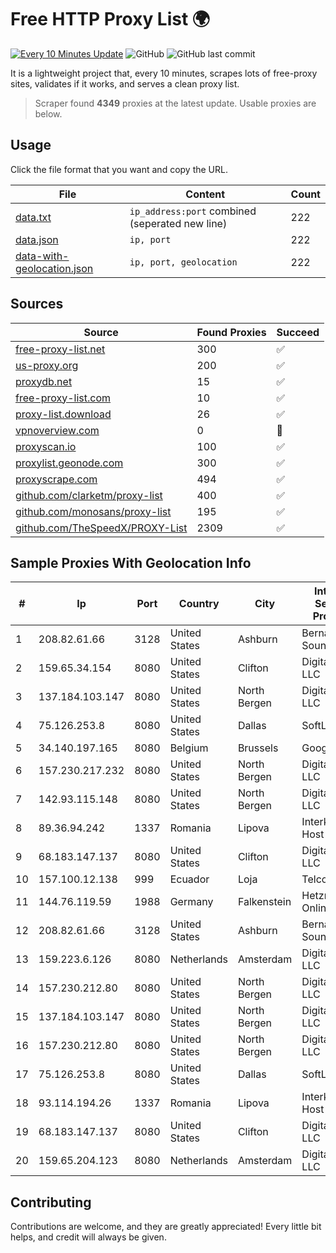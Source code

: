 
# Free HTTP Proxy List 🌍

[![Every 10 Minutes Update](https://github.com/mertguvencli/http-proxy-list/actions/workflows/main.yml/badge.svg?branch=main)](https://github.com/mertguvencli/http-proxy-list/actions/workflows/main.yml)
![GitHub](https://img.shields.io/github/license/mertguvencli/http-proxy-list)
![GitHub last commit](https://img.shields.io/github/last-commit/mertguvencli/http-proxy-list)

It is a lightweight project that, every 10 minutes, scrapes lots of free-proxy sites, validates if it works, and serves a clean proxy list.


> Scraper found **4349** proxies at the latest update. Usable proxies are below.

## Usage

Click the file format that you want and copy the URL.


|File|Content|Count|
|----|-------|-----|
|[data.txt](https://raw.githubusercontent.com/mertguvencli/http-proxy-list/main/proxy-list/data.txt)|`ip_address:port` combined (seperated new line)|222|
|[data.json](https://raw.githubusercontent.com/mertguvencli/http-proxy-list/main/proxy-list/data.json)|`ip, port`|222|
|[data-with-geolocation.json](https://raw.githubusercontent.com/mertguvencli/http-proxy-list/main/proxy-list/data-with-geolocation.json)|`ip, port, geolocation`|222|

## Sources

|Source|Found Proxies|Succeed|
|------|-------------|-------|
|[free-proxy-list.net](https://free-proxy-list.net)|300|✅|
|[us-proxy.org](https://www.us-proxy.org)|200|✅|
|[proxydb.net](http://proxydb.net)|15|✅|
|[free-proxy-list.com](https://free-proxy-list.com/?page=&port=&type%5B%5D=http&type%5B%5D=https&up_time=0&search=Search)|10|✅|
|[proxy-list.download](https://www.proxy-list.download/HTTP)|26|✅|
|[vpnoverview.com](https://vpnoverview.com/privacy/anonymous-browsing/free-proxy-servers)|0|🚫|
|[proxyscan.io](https://www.proxyscan.io)|100|✅|
|[proxylist.geonode.com](https://proxylist.geonode.com/api/proxy-list?limit=300&page=1&sort_by=lastChecked&sort_type=desc&protocols=http,https)|300|✅|
|[proxyscrape.com](https://api.proxyscrape.com/v2/?request=displayproxies&protocol=http&timeout=10000&country=all&ssl=all&anonymity=all)|494|✅|
|[github.com/clarketm/proxy-list](https://raw.githubusercontent.com/clarketm/proxy-list/master/proxy-list-raw.txt)|400|✅|
|[github.com/monosans/proxy-list](https://raw.githubusercontent.com/monosans/proxy-list/main/proxies/http.txt)|195|✅|
|[github.com/TheSpeedX/PROXY-List](https://raw.githubusercontent.com/TheSpeedX/PROXY-List/master/http.txt)|2309|✅|


## Sample Proxies With Geolocation Info

|#|Ip|Port|Country|City|Internet Service Provider|
|-|--|----|-------|----|-------------------------|
|1|208.82.61.66|3128|United States|Ashburn|Bernardi Sounds|
|2|159.65.34.154|8080|United States|Clifton|DigitalOcean, LLC|
|3|137.184.103.147|8080|United States|North Bergen|DigitalOcean, LLC|
|4|75.126.253.8|8080|United States|Dallas|SoftLayer|
|5|34.140.197.165|8080|Belgium|Brussels|Google LLC|
|6|157.230.217.232|8080|United States|North Bergen|DigitalOcean, LLC|
|7|142.93.115.148|8080|United States|North Bergen|DigitalOcean, LLC|
|8|89.36.94.242|1337|Romania|Lipova|Interkvm Host SRL|
|9|68.183.147.137|8080|United States|Clifton|DigitalOcean, LLC|
|10|157.100.12.138|999|Ecuador|Loja|Telconet S.A|
|11|144.76.119.59|1988|Germany|Falkenstein|Hetzner Online GmbH|
|12|208.82.61.66|3128|United States|Ashburn|Bernardi Sounds|
|13|159.223.6.126|8080|Netherlands|Amsterdam|DigitalOcean, LLC|
|14|157.230.212.80|8080|United States|North Bergen|DigitalOcean, LLC|
|15|137.184.103.147|8080|United States|North Bergen|DigitalOcean, LLC|
|16|157.230.212.80|8080|United States|North Bergen|DigitalOcean, LLC|
|17|75.126.253.8|8080|United States|Dallas|SoftLayer|
|18|93.114.194.26|1337|Romania|Lipova|Interkvm Host SRL|
|19|68.183.147.137|8080|United States|Clifton|DigitalOcean, LLC|
|20|159.65.204.123|8080|Netherlands|Amsterdam|DigitalOcean, LLC|



## Contributing

Contributions are welcome, and they are greatly appreciated! Every
little bit helps, and credit will always be given.

